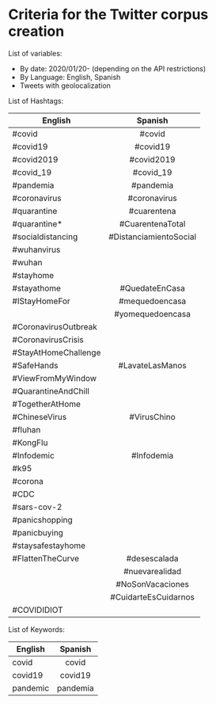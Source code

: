 # Criteria for the Twitter corpus creation 

List of variables: 

* By date: 2020/01/20- (depending on the API restrictions)
* By Language: English, Spanish
* Tweets with geolocalization

List of Hashtags: 

| English       | Spanish       | 
| ------------- |:-------------:| 
| #covid        | #covid        | 
| #covid19      | #covid19      |  
| #covid2019    | #covid2019    |
| #covid_19     | #covid_19     |
| #pandemia     | #pandemia     | 
| #coronavirus  | #coronavirus  |
| #quarantine   | #cuarentena   |
| #quarantine*  | #CuarentenaTotal|
| #socialdistancing| #DistanciamientoSocial|
| #wuhanvirus   |               |
| #wuhan        |               |
| #stayhome     |               |
| #stayathome   | #QuedateEnCasa |
| #IStayHomeFor |#mequedoencasa|
|               |#yomequedoencasa|
| #CoronavirusOutbreak |          |
| #CoronavirusCrisis |       |
| #StayAtHomeChallenge |         |
| #SafeHands    | #LavateLasManos |
| #ViewFromMyWindow|             |
| #QuarantineAndChill|           |
| #TogetherAtHome|               |
| #ChineseVirus | #VirusChino   |
| #fluhan       |               |
| #KongFlu      |               |
| #Infodemic    |  #Infodemia   |           
| #k95          | |
| #corona       | |
|#CDC           |
|#sars-cov-2    |
|#panicshopping |                    
|#panicbuying   |
|#staysafestayhome|
| #FlattenTheCurve | #desescalada |
| | #nuevarealidad |
| | #NoSonVacaciones |
| | #CuidarteEsCuidarnos |
|#COVIDIDIOT |  |

List of Keywords: 

| English       | Spanish       | 
| ------------- |:-------------:| 
| covid        | covid        | 
| covid19      | covid19      | 
| pandemic      | pandemia      | 
